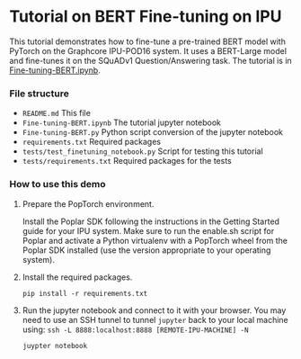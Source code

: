 Tutorial on BERT Fine-tuning on IPU
===================================

This tutorial demonstrates how to fine-tune a pre-trained BERT model with PyTorch on the Graphcore IPU-POD16 system. It uses a BERT-Large model and fine-tunes it on the SQuADv1 Question/Answering task. The tutorial is in [Fine-tuning-BERT.ipynb](./Fine-tuning-BERT.ipynb).

### File structure

* `README.md` This file
* `Fine-tuning-BERT.ipynb` The tutorial jupyter notebook
* `Fine-tuning-BERT.py` Python script conversion of the jupyter notebook
* `requirements.txt` Required packages
* `tests/test_finetuning_notebook.py` Script for testing this tutorial
* `tests/requirements.txt` Required packages for the tests

### How to use this demo

1) Prepare the PopTorch environment.

   Install the Poplar SDK following the instructions in the Getting Started guide for your IPU system.
   Make sure to run the enable.sh script for Poplar and activate a Python virtualenv with a PopTorch
   wheel from the Poplar SDK installed (use the version appropriate to your operating system).

2) Install the required packages.

    ```
    pip install -r requirements.txt
    ```

3) Run the jupyter notebook and connect to it with your browser. You may need to use an SSH tunnel to tunnel `jupyter` back to your local machine using: `ssh -L 8888:localhost:8888 [REMOTE-IPU-MACHINE] -N`

    ```
    juypter notebook
    ```

